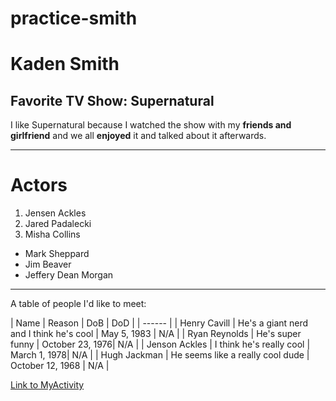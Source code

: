# practice-smith

# Kaden Smith

## Favorite TV Show: Supernatural

I like Supernatural because I watched the show with my **friends and girlfriend** and we all **enjoyed** it and talked about it afterwards.

---

# Actors

1. Jensen Ackles
2. Jared Padalecki
3. Misha Collins

* Mark Sheppard
* Jim Beaver
* Jeffery Dean Morgan

---

A table of people I'd like to meet:

| Name | Reason | DoB | DoD |
| ------ |
| Henry Cavill | He's a giant nerd and I think he's cool | May 5, 1983 | N/A |
| Ryan Reynolds | He's super funny | October 23, 1976| N/A |
| Jenson Ackles | I think he's really cool | March 1, 1978| N/A |
| Hugh Jackman | He seems like a really cool dude | October 12, 1968 | N/A |

[Link to MyActivity](MyActivity.md)